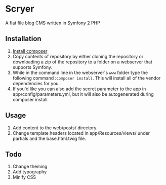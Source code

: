 # Scryer

A flat file blog CMS written in Symfony 2 PHP

## Installation

1. [Install composer](https://getcomposer.org/download/)
2. Copy contents of repository by either cloning the repository or downloading a zip of the repository to a folder on a webserver that supports Symfony.
3. While in the command line in the webserver's `www` folder type the following command :`composer install`. This will install all of the vendor dependencies for you.
4. If you'd like you can also add the secret parameter to the app in app/config/parameters.yml, but it will also be autogenerated during composer install.

## Usage

1. Add content to the web/posts/ directory.
2. Change template headers located in app/Resources/views/ under partials and the base.html.twig file.

## Todo

1. Change theming
2. Add typography
3. Minify CSS
